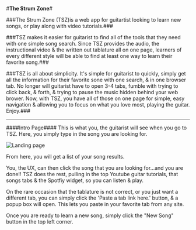 #**The Strum Zone**#

###The Strum Zone (TSZ)is a web app for guitartist looking to learn new songs, or play along with video tutorials.###

###TSZ makes it easier for guitarist to find all of the tools that they need with one simple song search. Since TSZ provides the audio, the instructional video & the written out tablature all on one page, learners of every different style will be able to find at least one way to learn their favorite song.###

###TSZ is all about simplicity. It's simple for guitarist to quickly, simply get all the information for their favorite sone with one search, & in one browser tab. No longer will guitarist have to open 3-4 tabs, fumble with trying to click back, & forth, & trying to pause the music hidden behind your web brower. Now, with TSZ, you have all of those on one page for simple, easy navigation & allowing you to focus on what you love most, playing the guitar.  Enjoy.###

***

####Intro Page####
This is what you, the guitarist will see when you go to TSZ. Here, you simply type in the song you are looking for.


![Landing page](C:/Users/LCiii/Desktop/projects/Capstone/1.jpg "Intro page")

From here, you will get a list of your song results.

You, the UX, can then click the song that you are looking for...and you are done!! TSZ does the rest, pulling in the top Youtube guitar tutorials, that songs tabs & the Spotfiy widget, so you can listen & play.

On the rare occasion that the tablature is not correct, or you just want a different tab, you can simply click the 'Paste a tab link here.' button, & a popup box will open. This lets you paste in your favorite tab from any site. 

Once you are ready to learn a new song, simply click the "New Song" button in the top left corner.
